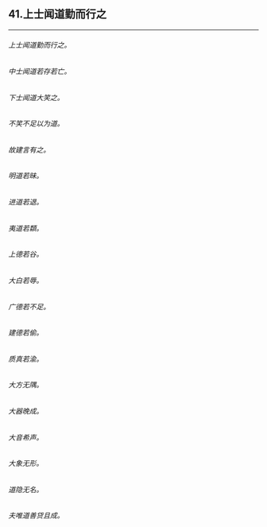 ## 41.上士闻道勤而行之
---


###### 上士闻道勤而行之。

###### 中士闻道若存若亡。

###### 下士闻道大笑之。

###### 不笑不足以为道。

###### 故建言有之。

###### 明道若昧。

###### 进道若退。

###### 夷道若纇。

###### 上德若谷。

###### 大白若辱。

###### 广德若不足。

###### 建德若偷。

###### 质真若渝。

###### 大方无隅。

###### 大器晚成。

###### 大音希声。

###### 大象无形。

###### 道隐无名。

###### 夫唯道善贷且成。

######  

